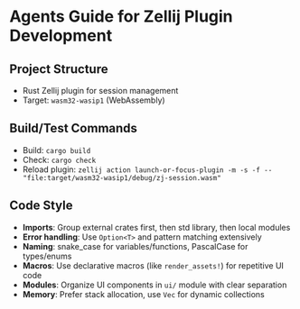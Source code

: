 # Agents Guide for Zellij Plugin Development

## Project Structure
- Rust Zellij plugin for session management
- Target: `wasm32-wasip1` (WebAssembly)

## Build/Test Commands
- Build: `cargo build`
- Check: `cargo check`
- Reload plugin: `zellij action launch-or-focus-plugin -m -s -f -- "file:target/wasm32-wasip1/debug/zj-session.wasm"`

## Code Style
- **Imports**: Group external crates first, then std library, then local modules
- **Error handling**: Use `Option<T>` and pattern matching extensively
- **Naming**: snake_case for variables/functions, PascalCase for types/enums
- **Macros**: Use declarative macros (like `render_assets!`) for repetitive UI code
- **Modules**: Organize UI components in `ui/` module with clear separation
- **Memory**: Prefer stack allocation, use `Vec` for dynamic collections

